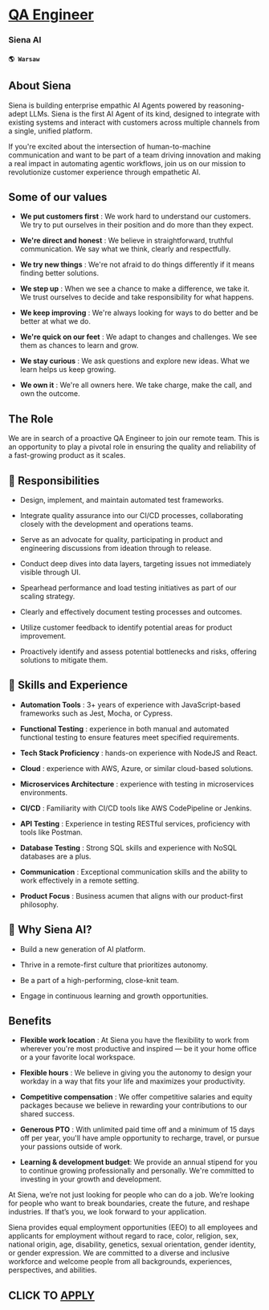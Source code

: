 # [QA Engineer ](https://www.remotewlb.com/apply/qa-engineer-116984)  
### Siena AI  
#### `🌎 Warsaw`  

## About Siena

Siena is building enterprise empathic AI Agents powered by reasoning-adept LLMs. Siena is the first AI Agent of its kind, designed to integrate with existing systems and interact with customers across multiple channels from a single, unified platform.

If you're excited about the intersection of human-to-machine communication and want to be part of a team driving innovation and making a real impact in automating agentic workflows, join us on our mission to revolutionize customer experience through empathetic AI.

##  **Some of our values**

  *  **We put customers first** : We work hard to understand our customers. We try to put ourselves in their position and do more than they expect.

  *  **We're direct and honest** : We believe in straightforward, truthful communication. We say what we think, clearly and respectfully.

  *  **We try new things** : We're not afraid to do things differently if it means finding better solutions.

  *  **We step up** : When we see a chance to make a difference, we take it. We trust ourselves to decide and take responsibility for what happens.

  *  **We keep improving** : We're always looking for ways to do better and be better at what we do.

  *  **We're quick on our feet** : We adapt to changes and challenges. We see them as chances to learn and grow.

  *  **We stay curious** : We ask questions and explore new ideas. What we learn helps us keep growing.

  *  **We own it** : We're all owners here. We take charge, make the call, and own the outcome. 

## **The Role**

We are in search of a proactive QA Engineer to join our remote team. This is an opportunity to play a pivotal role in ensuring the quality and reliability of a fast-growing product as it scales.

## 💪 **Responsibilities**

  * Design, implement, and maintain automated test frameworks.

  * Integrate quality assurance into our CI/CD processes, collaborating closely with the development and operations teams.

  * Serve as an advocate for quality, participating in product and engineering discussions from ideation through to release.

  * Conduct deep dives into data layers, targeting issues not immediately visible through UI.

  * Spearhead performance and load testing initiatives as part of our scaling strategy.

  * Clearly and effectively document testing processes and outcomes.

  * Utilize customer feedback to identify potential areas for product improvement.

  * Proactively identify and assess potential bottlenecks and risks, offering solutions to mitigate them.

## 🌟 **Skills and Experience**

  *  **Automation Tools** : 3+ years of experience with JavaScript-based frameworks such as Jest, Mocha, or Cypress.

  *  **Functional Testing** : experience in both manual and automated functional testing to ensure features meet specified requirements.

  *  **Tech Stack Proficiency** : hands-on experience with NodeJS and React.

  *  **Cloud** : experience with AWS, Azure, or similar cloud-based solutions.

  *  **Microservices Architecture** : experience with testing in microservices environments.

  *  **CI/CD** : Familiarity with CI/CD tools like AWS CodePipeline or Jenkins.

  *  **API Testing** : Experience in testing RESTful services, proficiency with tools like Postman.

  *  **Database Testing** : Strong SQL skills and experience with NoSQL databases are a plus.

  *  **Communication** : Exceptional communication skills and the ability to work effectively in a remote setting.

  *  **Product Focus** : Business acumen that aligns with our product-first philosophy.

## 🌱 **Why Siena AI?**

  * Build a new generation of AI platform.

  * Thrive in a remote-first culture that prioritizes autonomy.

  * Be a part of a high-performing, close-knit team.

  * Engage in continuous learning and growth opportunities.

## Benefits

  *  **Flexible work location** : At Siena you have the flexibility to work from wherever you're most productive and inspired — be it your home office or a your favorite local workspace.

  *  **Flexible hours** : We believe in giving you the autonomy to design your workday in a way that fits your life and maximizes your productivity.

  *  **Competitive compensation** : We offer competitive salaries and equity packages because we believe in rewarding your contributions to our shared success. 

  * **Generous PTO** : With unlimited paid time off and a minimum of 15 days off per year, you'll have ample opportunity to recharge, travel, or pursue your passions outside of work.

  *  **Learning & development budget**: We provide an annual stipend for you to continue growing professionally and personally. We're committed to investing in your growth and development.

At Siena, we’re not just looking for people who can do a job. We’re looking for people who want to break boundaries, create the future, and reshape industries. If that’s you, we look forward to your application.

Siena provides equal employment opportunities (EEO) to all employees and applicants for employment without regard to race, color, religion, sex, national origin, age, disability, genetics, sexual orientation, gender identity, or gender expression. We are committed to a diverse and inclusive workforce and welcome people from all backgrounds, experiences, perspectives, and abilities.

  
## CLICK TO [APPLY](https://www.remotewlb.com/apply/qa-engineer-116984)

